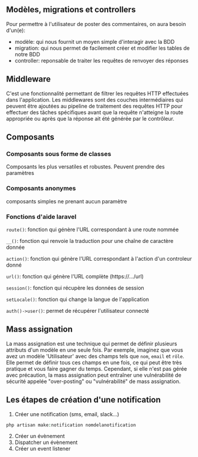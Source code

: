## Modèles, migrations et controllers

Pour permettre à l'utilisateur de poster des commentaires, on aura besoin d'un(e):
- modèle: qui nous fournit un moyen simple d'interagir avec la BDD  
- migration: qui nous permet de facilement créer et modifier les tables de notre BDD
- controller: reponsable de traiter les requêtes de renvoyer des réponses

## Middleware

C'est une fonctionnalité permettant de filtrer les requêtes HTTP effectuées dans l'application. 
Les middlewares sont des couches intermédiaires qui peuvent être ajoutées au pipeline de traitement 
des requêtes HTTP pour effectuer des tâches spécifiques avant que la requête n'atteigne la route appropriée ou après que la
réponse ait été générée par le contrôleur.

## Composants

### Composants sous forme de classes
Composants les plus versatiles et robustes. Peuvent prendre des paramètres

### Composants anonymes
composants simples ne prenant aucun paramètre

### Fonctions d'aide laravel

`route()`: fonction qui génère l'URL correspondant à une route nommée

`__()`: fonction qui renvoie la traduction pour une chaîne de caractère donnée

`action()`: fonction qui génère l'URL correspondant à l'action d'un controleur donné

`url()`: fonction qui génère l'URL complète (https://.../url)

`session()`: fonction qui récupère les données de session

`setLocale()`: fonction qui change la langue de l'application

`auth()->user()`: permet de récupérer l'utilisateur connecté 

## Mass assignation

La mass assignation est une technique qui permet de définir plusieurs attributs d'un modèle en une seule fois. Par exemple, imaginez que vous avez un modèle
'Utilisateur' avec des champs tels que `nom`, `email` et `rôle`. Elle permet de définir tous ces champs en une fois, ce qui peut être très pratique et vous 
faire gagner du temps. 
Cependant, si elle n'est pas gérée avec précaution, la mass assignation peut entraîner une vulnérabilité de sécurité appelée "over-posting" ou 
"vulnérabilité" de mass assignation.

## Les étapes de création d'une notification

1. Créer une notification (sms, email, slack...)
```php
php artisan make:notification nomdelanotification
```
2. Créer un évènement
3. Dispatcher un évènement
4. Créer un event listener